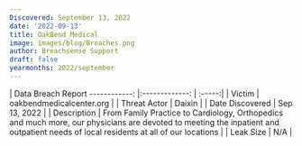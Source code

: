 ```yaml
---
Discovered: September 13, 2022
date: '2022-09-13'
title: OakBend Medical
image: images/blog/Breaches.png
author: Breachsense Support
draft: false
yearmonths: 2022/september
---
```



| Data Breach Report
------------:     |:-------------:    | :-----:|
| Victim      | oakbendmedicalcenter.org      | 
| Threat Actor      | Daixin      | 
| Date Discovered      | Sep 13, 2022      | 
| Description      | From Family Practice to Cardiology, Orthopedics and much more, our physicians are devoted to meeting the inpatient and outpatient needs of local residents at all of our locations      | 
| Leak Size      | N/A      | 

